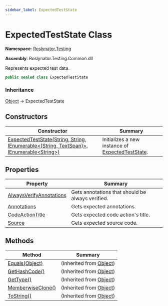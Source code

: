 ```yaml
---
sidebar_label: ExpectedTestState
---
```


# ExpectedTestState Class

**Namespace**: [Roslynator.Testing](../index.md)

**Assembly**: Roslynator\.Testing\.Common\.dll

  
Represents expected test data\.

```csharp
public sealed class ExpectedTestState
```

### Inheritance

[Object](https://docs.microsoft.com/en-us/dotnet/api/system.object) &#x2192; ExpectedTestState

## Constructors

| Constructor | Summary |
| ----------- | ------- |
| [ExpectedTestState(String, String, IEnumerable&lt;(String, TextSpan)&gt;, IEnumerable&lt;String&gt;)](-ctor/index.md) | Initializes a new instance of [ExpectedTestState](./index.md)\. |

## Properties

| Property | Summary |
| -------- | ------- |
| [AlwaysVerifyAnnotations](AlwaysVerifyAnnotations/index.md) | Gets annotations that should be always verified\. |
| [Annotations](Annotations/index.md) | Gets expected annotations\. |
| [CodeActionTitle](CodeActionTitle/index.md) | Gets expected code action's title\. |
| [Source](Source/index.md) | Gets expected source code\. |

## Methods

| Method | Summary |
| ------ | ------- |
| [Equals(Object)](https://docs.microsoft.com/en-us/dotnet/api/system.object.equals) |  \(Inherited from [Object](https://docs.microsoft.com/en-us/dotnet/api/system.object)\) |
| [GetHashCode()](https://docs.microsoft.com/en-us/dotnet/api/system.object.gethashcode) |  \(Inherited from [Object](https://docs.microsoft.com/en-us/dotnet/api/system.object)\) |
| [GetType()](https://docs.microsoft.com/en-us/dotnet/api/system.object.gettype) |  \(Inherited from [Object](https://docs.microsoft.com/en-us/dotnet/api/system.object)\) |
| [MemberwiseClone()](https://docs.microsoft.com/en-us/dotnet/api/system.object.memberwiseclone) |  \(Inherited from [Object](https://docs.microsoft.com/en-us/dotnet/api/system.object)\) |
| [ToString()](https://docs.microsoft.com/en-us/dotnet/api/system.object.tostring) |  \(Inherited from [Object](https://docs.microsoft.com/en-us/dotnet/api/system.object)\) |


